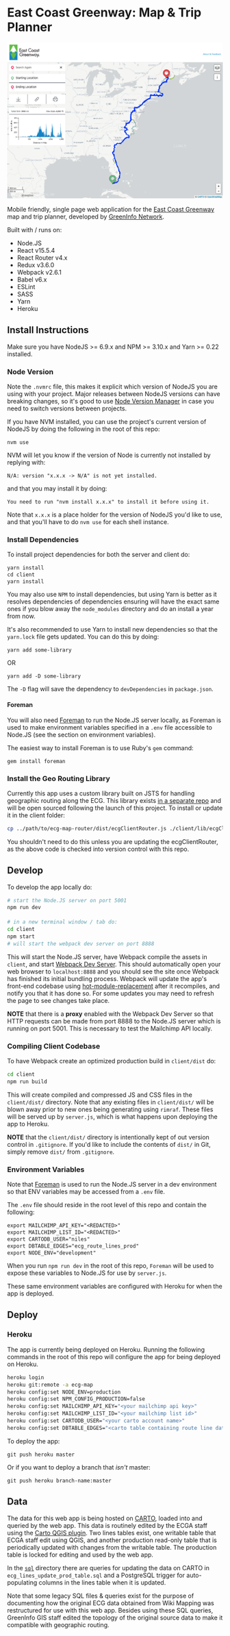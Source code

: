 # East Coast Greenway: Map & Trip Planner
![ecg-map-overview](client/assets/img/ecg-map-overview.png)

Mobile friendly, single page web application for the [East Coast Greenway](http://greenway.org) map and trip planner, developed by [GreenInfo Network](http://greeninfo.org).

Built with / runs on:

- Node.JS
- React v15.5.4
- React Router v4.x
- Redux v3.6.0
- Webpack v2.6.1
- Babel v6.x
- ESLint
- SASS
- Yarn
- Heroku

## Install Instructions
Make sure you have NodeJS >= 6.9.x and NPM >= 3.10.x and Yarn >= 0.22 installed.

### Node Version
Note the `.nvmrc` file, this makes it explicit which version of NodeJS you are using with your project. Major releases between NodeJS versions can have breaking changes, so it's good to use [Node Version Manager](https://github.com/creationix/nvm) in case you need to switch versions between projects.

If you have NVM installed, you can use the project's current version of NodeJS by doing the following in the root of this repo:

```
nvm use
```

NVM will let you know if the version of Node is currently not installed by replying with:

```
N/A: version "x.x.x -> N/A" is not yet installed.
```

and that you may install it by doing:

```
You need to run "nvm install x.x.x" to install it before using it.
```

Note that `x.x.x` is a place holder for the version of NodeJS you'd like to use, and that you'll have to do `nvm use` for each shell instance.

### Install Dependencies
To install project dependencies for both the server and client do:

```
yarn install
cd client
yarn install
```

You may also use `NPM` to install dependencies, but using Yarn is better as it resolves dependencies of dependencies ensuring will have the exact same ones if you blow away the `node_modules` directory and do an install a year from now.

It's also recommended to use Yarn to install new dependencies so that the `yarn.lock` file gets updated. You can do this by doing:

```
yarn add some-library
```

OR

```
yarn add -D some-library
```

The `-D` flag will save the dependency to `devDependencies` in `package.json`.

#### Foreman
You will also need [Foreman](http://ddollar.github.io/foreman/) to run the Node.JS server locally, as Foreman is used to make environment variables specified in a `.env` file accessible to Node.JS (see the section on environment variables).

The easiest way to install Foreman is to use Ruby's `gem` command:

```
gem install foreman
```

### Install the Geo Routing Library
Currently this app uses a custom library built on JSTS for handling geographic routing along the ECG. This library exists [in a separate repo](#) and will be open sourced following the launch of this project. To install or update it in the client folder:

```bash
cp ../path/to/ecg-map-router/dist/ecgClientRouter.js ./client/lib/ecgClientRouter.js
```

You shouldn't need to do this unless you are updating the ecgClientRouter, as the above code is checked into version control with this repo.

## Develop
To develop the app locally do:

```bash
# start the Node.JS server on port 5001
npm run dev

# in a new terminal window / tab do:
cd client
npm start
# will start the webpack dev server on port 8888
```

This will start the Node.JS server, have Webpack compile the assets in `client`, and start [Webpack Dev Server](https://webpack.js.org/configuration/dev-server/#devserver). This should automatically open your web browser to `localhost:8888` and you should see the site once Webpack has finished its initial bundling process. Webpack will update the app's front-end codebase using [hot-module-replacement](https://webpack.js.org/concepts/hot-module-replacement/) after it recompiles, and notify you that it has done so. For some updates you may need to refresh the page to see changes take place.

**NOTE** that there is a **proxy** enabled with the Webpack Dev Server so that HTTP requests can be made from port 8888 to the Node.JS server which is running on port 5001. This is necessary to test the Mailchimp API locally.

### Compiling Client Codebase
To have Webpack create an optimized production build in `client/dist` do:

```bash
cd client
npm run build
```

This will create compiled and compressed JS and CSS files in the `client/dist/` directory. Note that any existing files in `client/dist/` will be blown away prior to new ones being generating using `rimraf`. These files will be served up by `server.js`, which is what happens upon deploying the app to Heroku.

**NOTE** that the `client/dist/` directory is intentionally kept of out version control in `.gitignore`. If you'd like to include the contents of `dist/` in Git, simply remove `dist/` from `.gitignore`.

### Environment Variables
Note that [Foreman](https://www.theforeman.org/) is used to run the Node.JS server in a dev environment so that ENV variables may be accessed from a `.env` file.

The `.env` file should reside in the root level of this repo and contain the following:

```
export MAILCHIMP_API_KEY="<REDACTED>"
export MAILCHIMP_LIST_ID="<REDACTED>"
export CARTODB_USER="niles"
export DBTABLE_EDGES="ecg_route_lines_prod"
export NODE_ENV="development"
```

When you run `npm run dev` in the root of this repo, `Foreman` will be used to expose these variables to Node.JS for use by `server.js`.

These same environment variables are configured with Heroku for when the app is deployed.

## Deploy

### Heroku
The app is currently being deployed on Heroku. Running the following commands in the root of this repo will configure the app for being deployed on Heroku.

```bash
heroku login
heroku git:remote -a ecg-map
heroku config:set NODE_ENV=production
heroku config:set NPM_CONFIG_PRODUCTION=false
heroku config:set MAILCHIMP_API_KEY="<your mailchimp api key>"
heroku config:set MAILCHIMP_LIST_ID="<your mailchimp list id>"
heroku config:set CARTODB_USER="<your carto account name>"
heroku config:set DBTABLE_EDGES="<carto table containing route line data>"
```

To deploy the app:

```
git push heroku master
```

Or if you want to deploy a branch that _isn't_ master:

```
git push heroku branch-name:master
```

## Data
The data for this web app is being hosted on [CARTO](https://carto.com), loaded into and queried by the web app. This data is routinely edited by the ECGA staff using the [Carto QGIS plugin](https://plugins.qgis.org/plugins/QgisCartoDB/). Two lines tables exist, one writable table that ECGA staff edit using QGIS, and another production read-only table that is periodically updated with changes from the writable table. The production table is locked for editing and used by the web app.

In the [`sql`](./sql) directory there are queries for updating the data on CARTO in `ecg_lines_update_prod_table.sql` and a PostgreSQL trigger for auto-populating columns in the lines table when it is updated.

Note that some legacy SQL files & queries exist for the purpose of documenting how the original ECG data obtained from Wiki Mapping was restructured for use with this web app. Besides using these SQL queries, GreenInfo GIS staff edited the topology of the original source data to make it compatible with geographic routing.

